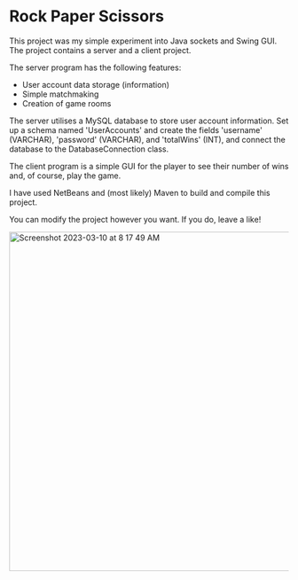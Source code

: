 # Rock Paper Scissors
This project was my simple experiment into Java sockets and Swing GUI.
The project contains a server and a client project.

The server program has the following features:
- User account data storage (information)
- Simple matchmaking
- Creation of game rooms

The server utilises a MySQL database to store user account information. 
Set up a schema named 'UserAccounts' and create the fields 'username' (VARCHAR), 'password' (VARCHAR), and 'totalWins' (INT), and connect the database to the DatabaseConnection class.

The client program is a simple GUI for the player to see their number of wins and, of course, play the game.

I have used NetBeans and (most likely) Maven to build and compile this project.

You can modify the project however you want. If you do, leave a like!

<img width="612" alt="Screenshot 2023-03-10 at 8 17 49 AM" src="https://github.com/DonCrafts1/rps/assets/24728602/2c1579f3-6dfa-4046-8486-7177fed3871c">
